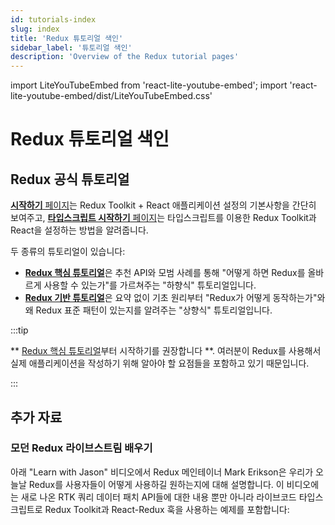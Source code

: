```yaml
---
id: tutorials-index
slug: index
title: 'Redux 튜토리얼 색인'
sidebar_label: '튜토리얼 색인'
description: 'Overview of the Redux tutorial pages'
---
```


import LiteYouTubeEmbed from 'react-lite-youtube-embed';
import 'react-lite-youtube-embed/dist/LiteYouTubeEmbed.css'

# Redux 튜토리얼 색인

## Redux 공식 튜토리얼

[**시작하기** 페이지](./quick-start.md)는 Redux Toolkit + React 애플리케이션 설정의 기본사항을 간단히 보여주고, [**타입스크립트 시작하기** 페이지](./typescript.md)는 타입스크립트를 이용한 Redux Toolkit과 React을 설정하는 방법을 알려줍니다.

두 종류의 튜토리얼이 있습니다:

- [**Redux 핵심 튜토리얼**](./essentials/part-1-overview-concepts)은 추천 API와 모범 사례를 통해 "어떻게 하면 Redux를 올바르게 사용할 수 있는가"를 가르쳐주는 "하향식" 튜토리얼입니다.
- [**Redux 기반 튜토리얼**](./fundamentals/part-1-overview.md)은 요약 없이 기초 원리부터 "Redux가 어떻게 동작하는가"와 왜 Redux 표준 패턴이 있는지를 알려주는 "상향식" 튜토리얼입니다.

:::tip

** [Redux 핵심 튜토리얼](./essentials/part-1-overview-concepts)부터 시작하기를 권장합니다 **. 여러분이 Redux를 사용해서 실제 애플리케이션을 작성하기 위해 알아야 할 요점들을 포함하고 있기 때문입니다.

:::

## 추가 자료

### 모던 Redux 라이브스트림 배우기

아래 "Learn with Jason" 비디오에서 Redux 메인테이너 Mark Erikson은 우리가 오늘날 Redux를 사용자들이 어떻게 사용하길 원하는지에 대해 설명합니다. 이 비디오에는 새로 나온 RTK 쿼리 데이터 패치 API들에 대한 내용 뿐만 아니라 라이브코드 타입스크립트로 Redux Toolkit과 React-Redux 훅을 사용하는 예제를 포함합니다:

<LiteYouTubeEmbed
    id="9zySeP5vH9c"
    title="Learn Modern Redux - Redux Toolkit, React-Redux Hooks, and RTK Query"
/>
